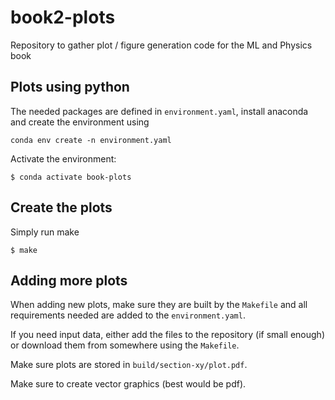 # book2-plots

Repository to gather plot / figure generation code for the ML and Physics book


## Plots using python

The needed packages are defined in `environment.yaml`, install anaconda and
create the environment using

```
conda env create -n environment.yaml
```

Activate the environment:

```
$ conda activate book-plots
```


## Create the plots

Simply run make

```
$ make
```


## Adding more plots

When adding new plots, make sure they are built by the `Makefile` and
all requirements needed are added to the `environment.yaml`.

If you need input data, either add the files to the repository (if small enough)
or download them from somewhere using the `Makefile`.

Make sure plots are stored in `build/section-xy/plot.pdf`.

Make sure to create vector graphics (best would be pdf).
